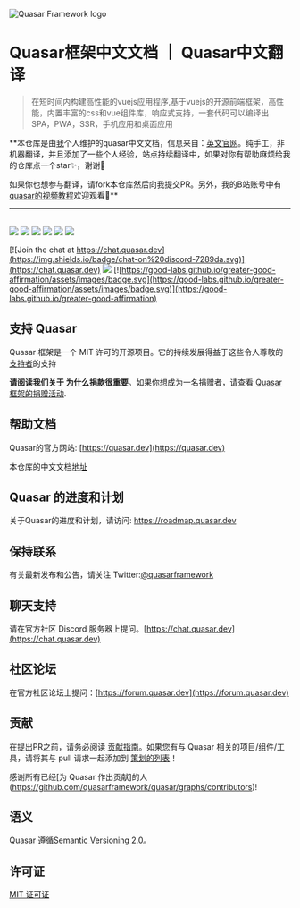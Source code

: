 ![Quasar Framework logo](https://cdn.quasar.dev/logo-v2/header.png)

# Quasar框架中文文档 ｜ Quasar中文翻译

> 在短时间内构建高性能的vuejs应用程序,基于vuejs的开源前端框架，高性能，内置丰富的css和vue组件库，响应式支持，一套代码可以编译出SPA，PWA，SSR，手机应用和桌面应用

**本仓库是由[我](https://github.com/dongwa)个人维护的quasar中文文档，信息来自：[英文官网](https://quasar.dev)。纯手工，非机器翻译，并且添加了一些个人经验，站点持续翻译中，如果对你有帮助麻烦给我的仓库点一个star✨，谢谢🙏


如果你也想参与翻译，请fork本仓库然后向我提交PR。另外，我的B站账号中有[quasar的视频教程](https://www.bilibili.com/video/BV1pA4y197Zc)欢迎观看👏**
<br>
<hr>
<br>

<img src="https://img.shields.io/npm/v/quasar?label=quasar">
<img src="https://img.shields.io/npm/v/%40quasar/app?label=@quasar/app">
<img src="https://img.shields.io/npm/v/%40quasar/cli?label=@quasar/cli">
<img src="https://img.shields.io/npm/v/%40quasar/extras.svg?label=@quasar/extras">
<img src="https://img.shields.io/npm/v/%40quasar/icongenie.svg?label=@quasar/icongenie">
<img src="https://img.shields.io/npm/v/%40quasar/vite-plugin.svg?label=@quasar/vite-plugin">


[![Join the chat at https://chat.quasar.dev](https://img.shields.io/badge/chat-on%20discord-7289da.svg)](https://chat.quasar.dev)
<a href="https://forum.quasar.dev" target="_blank"><img src="https://img.shields.io/badge/community-forum-brightgreen.svg"></a>
[![https://good-labs.github.io/greater-good-affirmation/assets/images/badge.svg](https://good-labs.github.io/greater-good-affirmation/assets/images/badge.svg)](https://good-labs.github.io/greater-good-affirmation)


## 支持 Quasar
 Quasar 框架是一个 MIT 许可的开源项目。它的持续发展得益于这些令人尊敬的[支持者](https://github.com/rstoenescu/quasar-framework/blob/dev/backers.md)的支持

**请阅读我们关于 [为什么捐款很重要](https://quasar.dev/why-donate)**。如果你想成为一名捐赠者，请查看 [Quasar 框架的捐赠活动](https://donate.quasar.dev).

## 帮助文档

Quasar的官方网站: [https://quasar.dev](https://quasar.dev)

本仓库的中文文档[地址](https://quasar-docs-cn.vercel.app/)

## Quasar 的进度和计划

关于Quasar的进度和计划，请访问: https://roadmap.quasar.dev

## 保持联系

有关最新发布和公告，请关注 Twitter:[@quasarframework](https://twitter.com/quasarframework)

## 聊天支持

请在官方社区 Discord 服务器上提问。[https://chat.quasar.dev](https://chat.quasar.dev)

## 社区论坛

在官方社区论坛上提问：[https://forum.quasar.dev](https://forum.quasar.dev)

## 贡献

在提出PR之前，请务必阅读 [贡献指南](./CONTRIBUTING.md)。如果您有与 Quasar 相关的项目/组件/工具，请将其与 pull 请求一起添加到 [策划的列表](https://github.com/quasarframework/quasar-awesome)！

感谢所有已经[为 Quasar 作出贡献]的人(https://github.com/quasarframework/quasar/graphs/contributors)!

## 语义
Quasar 遵循[Semantic Versioning 2.0](https://semver.org/)。

## 许可证

[MIT 证可证](http://en.wikipedia.org/wiki/MIT_License)
